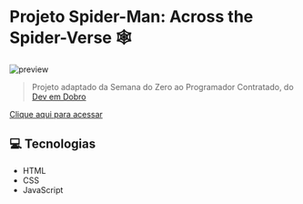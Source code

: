 #  Projeto Spider-Man: Across the Spider-Verse 🕸

![preview](./src/imagens/final.png)

> Projeto adaptado da Semana do Zero ao Programador Contratado, do [Dev em Dobro](https://github.com/devemdobro)

[Clique aqui para acessar](https://tarscilla.github.io/spider-man-across-the-spider-verse/)

## 💻 Tecnologias 

- HTML
- CSS 
- JavaScript